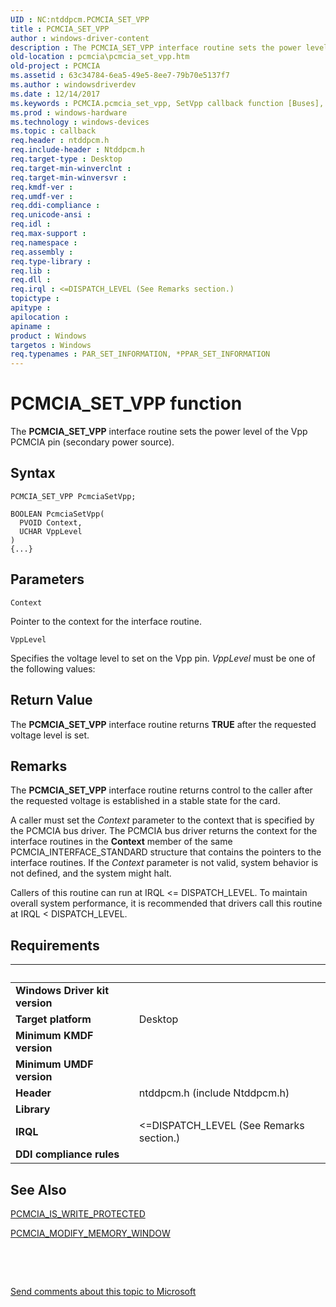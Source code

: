 ```yaml
---
UID : NC:ntddpcm.PCMCIA_SET_VPP
title : PCMCIA_SET_VPP
author : windows-driver-content
description : The PCMCIA_SET_VPP interface routine sets the power level of the Vpp PCMCIA pin (secondary power source).
old-location : pcmcia\pcmcia_set_vpp.htm
old-project : PCMCIA
ms.assetid : 63c34784-6ea5-49e5-8ee7-79b70e5137f7
ms.author : windowsdriverdev
ms.date : 12/14/2017
ms.keywords : PCMCIA.pcmcia_set_vpp, SetVpp callback function [Buses], SetVpp, PCMCIA_SET_VPP, PCMCIA_SET_VPP, ntddpcm/SetVpp, memcdref_fe05cf85-9e4b-4267-9214-b8809e42cd5a.xml
ms.prod : windows-hardware
ms.technology : windows-devices
ms.topic : callback
req.header : ntddpcm.h
req.include-header : Ntddpcm.h
req.target-type : Desktop
req.target-min-winverclnt : 
req.target-min-winversvr : 
req.kmdf-ver : 
req.umdf-ver : 
req.ddi-compliance : 
req.unicode-ansi : 
req.idl : 
req.max-support : 
req.namespace : 
req.assembly : 
req.type-library : 
req.lib : 
req.dll : 
req.irql : <=DISPATCH_LEVEL (See Remarks section.)
topictype : 
apitype : 
apilocation : 
apiname : 
product : Windows
targetos : Windows
req.typenames : PAR_SET_INFORMATION, *PPAR_SET_INFORMATION
---
```



# PCMCIA_SET_VPP function
The <b>PCMCIA_SET_VPP</b> interface routine sets the power level of the Vpp PCMCIA pin (secondary power source).

## Syntax

```
PCMCIA_SET_VPP PcmciaSetVpp;

BOOLEAN PcmciaSetVpp(
  PVOID Context,
  UCHAR VppLevel
)
{...}
```

## Parameters

`Context`

Pointer to the context for the interface routine.

`VppLevel`

Specifies the voltage level to set on the Vpp pin. <i>VppLevel</i> must be one of the following values:


## Return Value

The <b>PCMCIA_SET_VPP</b> interface routine returns <b>TRUE</b> after the requested voltage level is set.

## Remarks

The <b>PCMCIA_SET_VPP</b> interface routine returns control to the caller after the requested voltage is established in a stable state for the card.

A caller must set the <i>Context</i> parameter to the context that is specified by the PCMCIA bus driver. The PCMCIA bus driver returns the context for the interface routines in the <b>Context</b> member of the same PCMCIA_INTERFACE_STANDARD structure that contains the pointers to the interface routines. If the <i>Context</i> parameter is not valid, system behavior is not defined, and the system might halt.

Callers of this routine can run at IRQL &lt;= DISPATCH_LEVEL. To maintain overall system performance, it is recommended that drivers call this routine at IRQL &lt; DISPATCH_LEVEL.

## Requirements
| &nbsp; | &nbsp; |
| ---- |:---- |
| **Windows Driver kit version** |  |
| **Target platform** | Desktop |
| **Minimum KMDF version** |  |
| **Minimum UMDF version** |  |
| **Header** | ntddpcm.h (include Ntddpcm.h) |
| **Library** |  |
| **IRQL** | <=DISPATCH_LEVEL (See Remarks section.) |
| **DDI compliance rules** |  |

## See Also

<a href="https://msdn.microsoft.com/library/windows/hardware/ff537609">PCMCIA_IS_WRITE_PROTECTED</a>

<a href="https://msdn.microsoft.com/library/windows/hardware/ff537610">PCMCIA_MODIFY_MEMORY_WINDOW</a>

 

 

<a href="mailto:wsddocfb@microsoft.com?subject=Documentation%20feedback [PCMCIA\buses]:%20PCMCIA_SET_VPP callback function%20 RELEASE:%20(12/14/2017)&amp;body=%0A%0APRIVACY STATEMENT%0A%0AWe use your feedback to improve the documentation. We don't use your email address for any other purpose, and we'll remove your email address from our system after the issue that you're reporting is fixed. While we're working to fix this issue, we might send you an email message to ask for more info. Later, we might also send you an email message to let you know that we've addressed your feedback.%0A%0AFor more info about Microsoft's privacy policy, see http://privacy.microsoft.com/en-us/default.aspx." title="Send comments about this topic to Microsoft">Send comments about this topic to Microsoft</a>